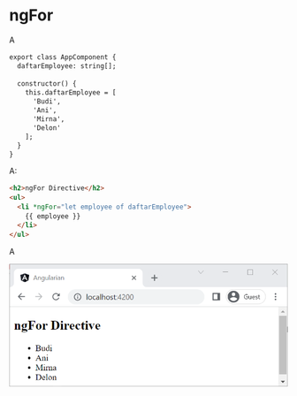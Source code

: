 # ngFor

A

```tsx
export class AppComponent {
  daftarEmployee: string[];

  constructor() {
    this.daftarEmployee = [
      'Budi',
      'Ani',
      'Mirna',
      'Delon'
    ];
  }
}
```

A:

```html
<h2>ngFor Directive</h2>
<ul>
  <li *ngFor="let employee of daftarEmployee">
    {{ employee }}
  </li>
</ul>
```

A

![Untitled](ngFor%20975d079717e94760937a73582f458f54/Untitled.png)